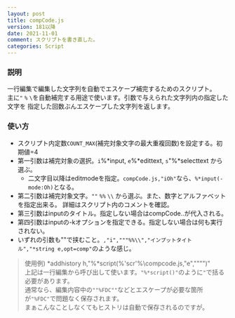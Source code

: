 ```yaml
---
layout: post
title: compCode.js
version: 181以降
date: 2021-11-01
comment: スクリプトを書き直した。
categories: Script
---
```

### 説明
一行編集で編集した文字列を自動でエスケープ補完するためのスクリプト。<BR>
主に`"` `%` `\`を自動補完する用途で使います。引数で与えられた文字列内の指定した文字を
指定した回数ぶんエスケープした文字列を返します。

### 使い方
- スクリプト内定数`COUNT_MAX`(補完対象文字の最大重複回数)を設定する。初期値=4
- 第一引数は補完対象の選択。`i`%\*input,  `e`%\*edittext,  `s`"%\*selecttext から選ぶ。
  - 二文字目以降はeditmodeを指定。`compCode.js,"iOh"`なら、`%*input(-mode:Oh)`となる。
- 第二引数は補完対象文字。`""` `%%` `\\` から選ぶ。また、数字とアルファベットを指定出来る。
 詳細はスクリプト内のコメントを確認。
- 第三引数はinputのタイトル。指定しない場合はcompCode..が代入される。
- 第四引数はinputの-kオプションを指定できる。指定しない場合は何も実行されない。
- いずれの引数も""で挟むこと。`,"i","""%%\\","インプットタイトル","*string e,opt=comp"`のような感じ。

> 使用例) \*addhistory h,"%\*script(%'scr'%\compcode.js,"e","""")"<BR>
上記は一行編集から呼び出して使います。`"%*script()"`のように`"`で括る必要があります。<BR>
通常なら、編集内容中の`""%FDC""`などとエスケープが必要な箇所が`"%FDC"`で問題なく保存されます。<BR>
まぁこんなことしなくてもヒストリは自動で保存されるのですが。<BR>
<BR>
<script src="https://gist.github.com/tar80/0fef379791cf5d6eead9e73df79a15b7.js"></script>
